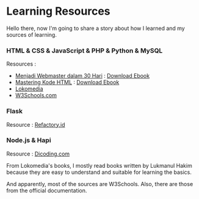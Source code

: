 # Learning Resources
Hello there, now I'm going to share a story about how I learned and my sources of learning.

### HTML & CSS & JavaScript & PHP & Python & MySQL
Resources :
- [Menjadi Webmaster dalam 30 Hari](https://rioastamal.net/ebooks) : [Download Ebook](https://github.com/syahid246/syahid246/raw/main/Menjadi%20Webmaster%20Dalam%2030%20Hari.pdf)
- [Mastering Kode HTML](https://rioastamal.net/ebooks) : [Download Ebook](https://github.com/syahid246/syahid246/raw/main/Mastering%20Kode%20HTML.pdf)
- [Lokomedia](http://bukulokomedia.com)
- [W3Schools.com](https://w3schools.com)

### Flask
Resource : [Refactory.id](https://refactory.id)

### Node.js & Hapi
Resource : [Dicoding.com](https://dicoding.com)

From Lokomedia's books, I mostly read books written by Lukmanul Hakim because they are easy to understand and suitable for learning the basics.

And apparently, most of the sources are W3Schools.
Also, there are those from the official documentation.
